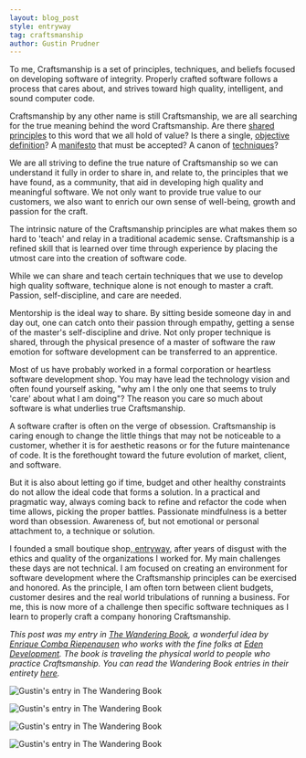 ```yaml
---
layout: blog_post
style: entryway
tag: craftsmanship
author: Gustin Prudner
---
```


To me, Craftsmanship is a set of principles, techniques, and beliefs focused on developing software of integrity. Properly crafted software follows a process that cares about, and strives toward high quality, intelligent, and sound computer code.

Craftsmanship by any other name is still Craftsmanship, we are all searching for the true meaning behind the word Craftsmanship. Are there <a href="http://agilemanifesto.org/principles.html">shared principles</a> to this word that we all hold of value? Is there a single, <a href="http://en.wikipedia.org/wiki/Software_Craftsmanship">objective definition</a>? A <a href="http://manifesto.softwarecraftsmanship.org/">manifesto</a> that must be accepted? A canon of <a href="http://www.extremeprogramming.org/rules.html">techniques</a>? 

We are all striving to define the true nature of Craftsmanship so we can understand it fully in order to share in, and relate to, the principles that we have found, as a community, that aid in developing high quality and meaningful software. We not only want to provide true value to our customers, we also want to enrich our own sense of well-being, growth and passion for the craft.

The intrinsic nature of the Craftsmanship principles are what makes them so hard to 'teach' and relay in a traditional academic sense. Craftsmanship is a refined skill that is learned over time through experience by placing the utmost care into the creation of software code.

While we can share and teach certain techniques that we use to develop high quality software, technique alone is not enough to master a craft. Passion, self-discipline, and care are needed. 

Mentorship is the ideal way to share. By sitting beside someone day in and day out, one can catch onto their passion through empathy, getting a sense of the master's self-discipline and drive. Not only proper technique is shared, through the physical presence of a master of software the raw emotion for software development can be transferred to an apprentice. 

Most of us have probably worked in a formal corporation or heartless software development shop. You may have lead the technology vision and often found yourself asking,  "why am I the only one that seems to truly 'care' about what I am doing"? The reason you care so much about software is what underlies true Craftsmanship. 

A software crafter is often on the verge of obsession. Craftsmanship is caring enough to change the little things that may not be noticeable to a customer, whether it is for aesthetic reasons or for the future maintenance of code. It is the forethought toward the future evolution of market, client, and software. 

But it is also about letting go if time, budget and other healthy constraints do not allow the ideal code that forms a solution. In a practical and pragmatic way, always coming back to refine and refactor the code when time allows, picking the proper battles. Passionate mindfulness is a better word than obsession. Awareness of, but not emotional or personal attachment to, a technique or solution. 

I founded a small boutique shop,<a href="http://www.entryway.net"> entryway</a>, after years of disgust with the ethics and quality of the organizations I worked for. My main challenges these days are not technical. I am focused on creating an environment for software development where the Craftsmanship principles can be exercised and honored. As the principle, I am often torn between client budgets, customer desires and the real world tribulations of running a business. For me, this is now more of a challenge then specific software techniques as I learn to properly craft a company honoring Craftsmanship. 


<em>This post was my entry in <a href="http://www.nexwerk.com/the_wandering_book">The Wandering Book</a>, a wonderful idea by <a href="http://ecomba.github.com/">Enrique Comba Riepenausen</a> who works with the fine folks at <a href="http://edendevelopment.co.uk/">Eden Development</a>. The book is traveling the physical world to people who practice Craftsmanship. You can read the Wandering Book entries in their entirety <a href="http://www.nexwerk.com/the_wandering_book/view">here</a>.</em>

<p>
<img alt="Gustin's entry in The Wandering Book" src="http://www.nexwerk.com/system/datas/20/large/wandering_book_1.png?1263965644">
</p>
<p>
<img alt="Gustin's entry in The Wandering Book" src="http://www.nexwerk.com/system/datas/21/large/wandering_book_2.png?1263965761">
</p>
<p>
<img alt="Gustin's entry in The Wandering Book" src="http://www.nexwerk.com/system/datas/22/large/wandering_book_3.png?1263965887">
</p>
<p>
<img alt="Gustin's entry in The Wandering Book" src="http://www.nexwerk.com/system/datas/23/large/wandering_book_4-1.png?1263966006">
</p>

    


